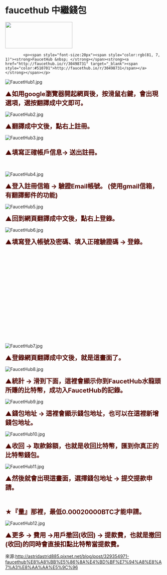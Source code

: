 # faucethub 中繼錢包

<div class="article-content-inner" id="article-content-inner">
<img alt="" border="0" height="84" src="https://3.bp.blogspot.com/-kBBcWokDDpY/WW8vHMLxN2I/AAAAAAAADoI/N7HZQbn_YvYiqDi9IA8936Z5yDfNAGWDwCKgBGAs/s320/faucethubio.jpg" title="" width="214"></a></p>

            <p><span style="font-size:20px"><span style="color:rgb(81, 7, 1)"><strong>FaucetHub &nbsp; </strong></span><strong><a href="http://faucethub.io/r/30498731" target="_blank"><span style="color:#510701">http://faucethub.io/r/30498731</span></a></strong></span></p>

<p><img alt="FaucetHub1.jpg" src="https://pic.pimg.tw/astridastrid885/1505739993-3112710562_l.jpg" title="FaucetHub1.jpg" original="https://pic.pimg.tw/astridastrid885/1505739993-3112710562_l.jpg"></p>

<p><span style="color:#510701"><span style="font-size:20px"><strong>▲如用</strong></span></span><span style="color:#510701"><span style="font-size:20px"><strong><span style="color:#510701"><span style="font-size:20px"><strong><span style="color:#510701"><strong><span style="font-size:20px">google瀏覽器</span></strong></span></strong></span></span>開起網頁後</strong></span></span><span style="color:#510701"><span style="font-size:20px"><strong><span style="color:#510701"><strong><span style="font-size:20px">，按滑鼠右鍵，會出現選項，選按翻譯成中文即可。</span></strong></span></strong></span></span></p>

<p><img alt="FaucetHub2.jpg" src="https://pic.pimg.tw/astridastrid885/1505739993-1450152687_l.jpg" title="FaucetHub2.jpg" original="https://pic.pimg.tw/astridastrid885/1505739993-1450152687_l.jpg" style="display: inline;"></p>

<p><span style="color:#510701"><span style="font-size:20px"><strong><span style="color:#510701"><strong><span style="font-size:20px"><span style="color:#510701"><span style="font-size:20px"><strong>▲</strong></span></span>翻譯成中文</span></strong></span></strong></span></span><span style="color:#510701"><span style="font-size:20px"><strong>後，點右上註冊。</strong></span></span></p>

<p><img alt="FaucetHub3.jpg" src="https://pic.pimg.tw/astridastrid885/1505739993-2761855818_l.jpg" title="FaucetHub3.jpg" original="https://pic.pimg.tw/astridastrid885/1505739993-2761855818_l.jpg" style="display: inline;"></p>

<h3><span style="color:#510701"><strong><span style="font-size:20px">▲填寫正確帳戶信息</span></strong></span><span style="color:#510701"><span style="font-size:20px"><strong>→</strong></span><span style="color:#510701"><span style="font-size:20px"><strong> </strong></span></span><strong><span style="font-size:20px">送出註冊。</span></strong></span></h3>

<p>&nbsp;</p>

<p><img alt="FaucetHub4.jpg" src="https://pic.pimg.tw/astridastrid885/1505739992-2939436681_l.jpg" title="FaucetHub4.jpg" original="https://pic.pimg.tw/astridastrid885/1505739992-2939436681_l.jpg" style="display: inline;"></p>

<p><span style="color:#510701"><span style="font-size:20px"><strong>▲登入註冊信箱 → 驗證Email帳號。 (<strong><span style="font-size:20px">使用gmail信箱，有翻譯郵件的功能</span></strong>)</strong></span></span></p>

<p><img alt="FaucetHub5.jpg" src="https://pic.pimg.tw/astridastrid885/1505739993-216008765_l.jpg" title="FaucetHub5.jpg" original="https://pic.pimg.tw/astridastrid885/1505739993-216008765_l.jpg" style="display: inline;"></p>

<p><span style="color:#510701"><span style="font-size:20px"><strong><span style="color:#510701"><strong><span style="font-size:20px"><span style="color:#510701"><span style="font-size:20px"><strong>▲回到網頁</strong></span></span>翻譯成中文</span></strong></span></strong></span></span><span style="color:#510701"><span style="font-size:20px"><strong>後，點右上登錄。</strong></span></span></p>

<p><img alt="FaucetHub6.jpg" src="https://pic.pimg.tw/astridastrid885/1505739993-1008951618_l.jpg" title="FaucetHub6.jpg" original="https://pic.pimg.tw/astridastrid885/1505739993-1008951618_l.jpg" style="display: inline;"></p>

<p><span style="color:#510701"><strong><span style="font-size:20px">▲填寫登入帳號及密碼、填入正確驗證碼</span></strong></span><span style="color:#510701"><span style="font-size:20px"><strong> → 登錄。</strong></span></span><div class="article-inread-ad"><ins class="adsbyfalcon pixnet-ad" data-ad-client="1" data-ad-slot="2394" data-embed="false" style="display:inline-block;width:336px;height:280px;" data-adsbyfalcon-status="done"></ins></div></p>

<p><img alt="FaucetHub7.jpg" src="https://pic.pimg.tw/astridastrid885/1505739994-1570096522_l.jpg" title="FaucetHub7.jpg" original="https://pic.pimg.tw/astridastrid885/1505739994-1570096522_l.jpg" style="display: inline;"></p>

<p><span style="color:#510701"><span style="font-size:20px"><strong><span style="color:#510701"><strong><span style="font-size:20px"><span style="color:#510701"><span style="font-size:20px"><strong>▲登錄網頁</strong></span></span>翻譯成中文</span></strong></span></strong></span></span><span style="color:#510701"><span style="font-size:20px"><strong>後，就是這畫面了。</strong></span></span></p>

<p><img alt="FaucetHub8.jpg" src="https://pic.pimg.tw/astridastrid885/1505739994-442530582_l.jpg" title="FaucetHub8.jpg" original="https://pic.pimg.tw/astridastrid885/1505739994-442530582_l.jpg" style="display: inline;"></p>

<p><span style="color:#510701"><span style="font-size:20px"><strong><span style="color:#510701"><strong><span style="font-size:20px"><span style="color:#510701"><span style="font-size:20px"><strong>▲統計 → 滑到下面，這裡會顯示你到</strong></span></span></span></strong></span></strong></span></span><span style="font-size:20px"><span style="color:rgb(81, 7, 1)"><strong>FaucetHub</strong></span></span><span style="color:#510701"><strong><span style="font-size:20px">水龍頭所賺的</span></strong></span><span style="color:#510701"><strong><span style="font-size:20px">比特幣，成功入</span></strong></span><span style="font-size:20px"><span style="color:rgb(81, 7, 1)"><strong>FaucetHub</strong></span></span><span style="color:#510701"><strong><span style="font-size:20px">的記錄。</span></strong></span></p>

<p><img alt="FaucetHub9.jpg" src="https://pic.pimg.tw/astridastrid885/1505739995-419927239_l.jpg" title="FaucetHub9.jpg" original="https://pic.pimg.tw/astridastrid885/1505739995-419927239_l.jpg" style="display: inline;"></p>

<p><span style="color:#510701"><span style="font-size:20px"><strong><span style="color:#510701"><strong><span style="font-size:20px"><span style="color:#510701"><span style="font-size:20px"><strong>▲</strong></span></span></span></strong></span></strong></span></span><span style="color:#510701"><span style="font-size:20px"><strong><span style="color:#510701"><strong><span style="font-size:20px"><span style="color:#510701"><span style="font-size:20px"><strong>錢包地址 → </strong></span></span></span></strong></span></strong></span></span><span style="color:#510701"><span style="font-size:20px"><strong><span style="color:#510701"><strong><span style="font-size:20px"><span style="color:#510701"><span style="font-size:20px"><strong>這裡會顯示</strong></span></span></span></strong></span></strong></span></span><span style="color:#510701"><span style="font-size:20px"><strong><span style="color:#510701"><strong><span style="font-size:20px"><span style="color:#510701"><span style="font-size:20px"><strong>錢包地址</strong></span></span></span></strong></span></strong></span></span><span style="color:#510701"><span style="font-size:20px"><strong><span style="color:#510701"><strong><span style="font-size:20px"><span style="color:#510701"><span style="font-size:20px"><strong>，也可以在</strong></span></span></span></strong></span></strong></span></span><span style="color:#510701"><span style="font-size:20px"><strong><span style="color:#510701"><strong><span style="font-size:20px"><span style="color:#510701"><span style="font-size:20px"><strong><span style="color:#510701"><span style="font-size:20px"><strong><span style="color:#510701"><strong><span style="font-size:20px"><span style="color:#510701"><span style="font-size:20px"><strong>這裡</strong></span></span></span></strong></span></strong></span></span>新增錢包地址。</strong></span></span></span></strong></span></strong></span></span></p>

<p><img alt="FaucetHub10.jpg" src="https://pic.pimg.tw/astridastrid885/1505739995-3089307115_l.jpg" title="FaucetHub10.jpg" original="https://pic.pimg.tw/astridastrid885/1505739995-3089307115_l.jpg" style="display: inline;"></p>

<p><span style="color:#510701"><span style="font-size:20px"><strong><span style="color:#510701"><strong><span style="font-size:20px"><span style="color:#510701"><span style="font-size:20px"><strong>▲</strong></span></span></span></strong></span></strong></span></span><span style="color:#510701"><span style="font-size:20px"><strong><span style="color:#510701"><strong><span style="font-size:20px"><span style="color:#510701"><span style="font-size:20px"><strong>收回 → </strong></span></span></span></strong></span></strong></span></span><span style="color:#510701"><span style="font-size:20px"><strong><span style="color:#510701"><strong><span style="font-size:20px"><span style="color:#510701"><span style="font-size:20px"><strong>取款餘額，也就是收回</strong></span></span></span></strong></span></strong></span></span><span style="color:#510701"><strong><span style="font-size:20px">比特幣，</span></strong></span><span style="color:#510701"><strong><span style="font-size:20px">匯到你真正的比特幣錢包。</span></strong></span></p>

<p><img alt="FaucetHub11.jpg" src="https://pic.pimg.tw/astridastrid885/1505739995-1843779864_l.jpg" title="FaucetHub11.jpg" original="https://pic.pimg.tw/astridastrid885/1505739995-1843779864_l.jpg" style="display: inline;"></p>

<p><span style="color:#510701"><strong><span style="font-size:20px">▲然後就會出現這畫面，選擇</span></strong></span><span style="color:#510701"><span style="font-size:20px"><strong><span style="color:#510701"><strong><span style="font-size:20px"><span style="color:#510701"><span style="font-size:20px"><strong>錢包地址 → 提交提款申請。<br>
<br>
<br>
★『量』那裡，最低0.00020000BTC才能</strong></span></span></span></strong></span></strong></span></span><span style="color:#510701"><span style="font-size:20px"><strong><span style="color:#510701"><strong><span style="font-size:20px"><span style="color:#510701"><span style="font-size:20px"><strong><span style="color:#510701"><span style="font-size:20px"><strong><span style="color:#510701"><strong><span style="font-size:20px"><span style="color:#510701"><span style="font-size:20px"><strong>申請。</strong></span></span></span></strong></span></strong></span></span></strong></span></span></span></strong></span></strong></span></span></p>

<p><img alt="FaucetHub12.jpg" src="https://pic.pimg.tw/astridastrid885/1505739996-3217597158_l.jpg" title="FaucetHub12.jpg" original="https://pic.pimg.tw/astridastrid885/1505739996-3217597158_l.jpg" style="display: inline;"></p>

<p><span style="color:#510701"><strong><span style="font-size:20px">▲更多 → 費用 →用戶撤回(收回) → 提歀費，也就是</span></strong></span><span style="color:#510701"><strong><span style="font-size:20px"><span style="color:#510701"><strong><span style="font-size:20px">撤回(收回)</span></strong></span></span></strong></span><span style="color:#510701"><strong><span style="font-size:20px">的同時會直接扣點比特幣當</span></strong></span><span style="color:#510701"><strong><span style="font-size:20px"><span style="color:#510701"><strong><span style="font-size:20px">提歀費</span></strong></span>。</span></strong></span></p>

來源:http://astridastrid885.pixnet.net/blog/post/329354971-faucethub%E8%A8%BB%E5%86%8A%E4%BD%BF%E7%94%A8%E8%A7%A3%E8%AA%AA%E5%9C%96

